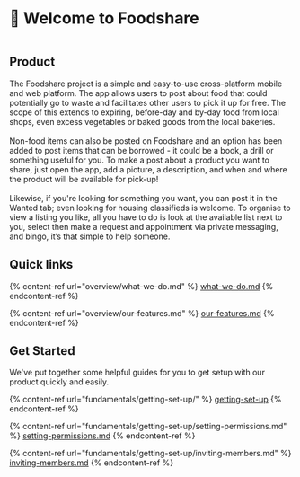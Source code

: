 # 👋 Welcome to Foodshare

<figure><img src="https://firebasestorage.googleapis.com/v0/b/foodshare-71b57.appspot.com/o/Assets%2F27bb8dcf-b3dc-44ee-92fc-3a1e9031a5de.webp?alt=media&#x26;token=3e81a511-6e0d-456a-a150-4382acdf4efd" alt=""><figcaption></figcaption></figure>

## **Product**

The Foodshare project is a simple and easy-to-use cross-platform mobile and web platform. The app allows users to post about food that could potentially go to waste and facilitates other users to pick it up for free. The scope of this extends to expiring, before-day and by-day food from local shops, even excess vegetables or baked goods from the local bakeries. \
\
Non-food items can also be posted on Foodshare and an option has been added to post items that can be borrowed - it could be a book, a drill or something useful for you. To make a post about a product you want to share, just open the app, add a picture, a description, and when and where the product will be available for pick-up! \
\
Likewise, if you're looking for something you want, you can post it in the Wanted tab; even looking for housing classifieds is welcome. To organise to view a listing you like, all you have to do is look at the available list next to you, select then make a request and appointment via private messaging, and bingo, it’s that simple to help someone.

## Quick links

{% content-ref url="overview/what-we-do.md" %}
[what-we-do.md](overview/what-we-do.md)
{% endcontent-ref %}

{% content-ref url="overview/our-features.md" %}
[our-features.md](overview/our-features.md)
{% endcontent-ref %}

## Get Started

We've put together some helpful guides for you to get setup with our product quickly and easily.

{% content-ref url="fundamentals/getting-set-up/" %}
[getting-set-up](fundamentals/getting-set-up/)
{% endcontent-ref %}

{% content-ref url="fundamentals/getting-set-up/setting-permissions.md" %}
[setting-permissions.md](fundamentals/getting-set-up/setting-permissions.md)
{% endcontent-ref %}

{% content-ref url="fundamentals/getting-set-up/inviting-members.md" %}
[inviting-members.md](fundamentals/getting-set-up/inviting-members.md)
{% endcontent-ref %}
